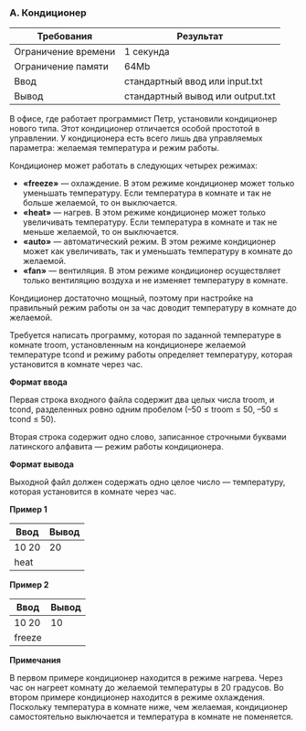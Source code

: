 ### A. Кондиционер

Требования          | Результат
------------        | -------------
Ограничение времени | 1 секунда
Ограничение памяти  | 64Mb
Ввод                | стандартный ввод или input.txt
Вывод               | стандартный вывод или output.txt

В офисе, где работает программист Петр, установили кондиционер нового типа. Этот кондиционер отличается особой простотой в управлении. 
У кондиционера есть всего лишь два управляемых параметра: желаемая температура и режим работы.

Кондиционер может работать в следующих четырех режимах:

* **«freeze»** — охлаждение. В этом режиме кондиционер может только уменьшать температуру. Если температура в комнате и так не больше желаемой, то он выключается.
* **«heat»** — нагрев. В этом режиме кондиционер может только увеличивать температуру. Если температура в комнате и так не меньше желаемой, то он выключается.
* **«auto»** — автоматический режим. В этом режиме кондиционер может как увеличивать, так и уменьшать температуру в комнате до желаемой.
* **«fan»** — вентиляция. В этом режиме кондиционер осуществляет только вентиляцию воздуха и не изменяет температуру в комнате.

Кондиционер достаточно мощный, поэтому при настройке на правильный режим работы он за час доводит температуру в комнате до желаемой.

Требуется написать программу, которая по заданной температуре в комнате troom, установленным на кондиционере желаемой температуре tcond и режиму работы определяет температуру, которая установится в комнате через час.

**Формат ввода**

Первая строка входного файла содержит два целых числа troom, и tcond, разделенных ровно одним пробелом (–50 ≤ troom ≤ 50, –50 ≤ tcond ≤ 50).

Вторая строка содержит одно слово, записанное строчными буквами латинского алфавита — режим работы кондиционера.

**Формат вывода**

Выходной файл должен содержать одно целое число — температуру, которая установится в комнате через час.

**Пример 1**

Ввод    | Вывод
------  | ------
10 20   | 20
heat    |  


**Пример 2**

Ввод    | Вывод
------  | ------
10 20   | 10
freeze  |  


**Примечания**

В первом примере кондиционер находится в режиме нагрева. Через час он нагреет комнату до желаемой температуры в 20 градусов.
Во втором примере кондиционер находится в режиме охлаждения. Поскольку температура в комнате ниже, чем желаемая, кондиционер самостоятельно выключается и температура в комнате не поменяется.
